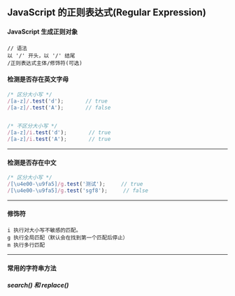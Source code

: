 ## JavaScript 的正则表达式(Regular Expression)
#### JavaScript 生成正则对象
```
// 语法
以 '/' 开头，以 '/' 结尾
/正则表达式主体/修饰符(可选)
```

#### 检测是否存在英文字母
```JavaScript
/* 区分大小写 */
/[a-z]/.test('d');       // true
/[a-z]/.test('A');       // false


/* 不区分大小写 */
/[a-z]/i.test('d');       // true
/[a-z]/i.test('A');       // true
```


---
#### 检测是否存在中文
```JavaScript
/* 区分大小写 */
/[\u4e00-\u9fa5]/g.test('测试');     // true
/[\u4e00-\u9fa5]/g.test('sgf8');     // false
```



---
#### 修饰符
```
i 执行对大小写不敏感的匹配。
g 执行全局匹配（默认会在找到第一个匹配后停止）
m 执行多行匹配
```



---
#### 常用的字符串方法
##### search() 和 replace()
